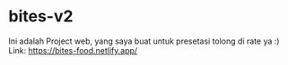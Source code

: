# bites-v2
Ini adalah Project web, yang saya buat untuk presetasi
tolong di rate ya :)
Link: https://bites-food.netlify.app/
